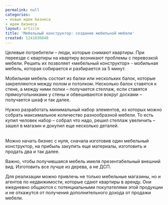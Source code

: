 ```yaml
---
permalink: null
categories:
- новые идеи бизнеса
- идеи бизнеса
layout: article
title: 'Мебельный конструктор: создание мобильной мебели'
created: 1241036040
---
```

<p>Целевые потребители &ndash; люди, которые снимают квартиры. При переезде с квартиры на квартиру возникают проблемы с перевозкой мебели. Решить их позволяет &laquo;мебельный конструктор&raquo; - мобильная мебель, которая собирается и разбирается за 5 минут.</p>
<p>Мобильная мебель состоит из балки или нескольких балок, которые закрепляются между полом и потолком. Несколько балок ставятся к стене, а между ними полки &ndash; получается стеллаж, если ставятся прямоугольниками у стены и обвешиваются вокруг досками &ndash; получается шкаф и так далее.</p>
<!--break-->
<p>Нужно разработать минимальный набор элементов, из которых можно собрать максимальное количество разнообразной мебели. То есть купил человек набор &ndash; собрал что надо, решил стеллаж увеличить &ndash; зашел в магазин и докупил еще несколько деталей.<br />
&nbsp;</p>
<p>Можно начать бизнес с нуля, сначала изготовив один мебельный конструктор, на прибыль закупить еще материалы, изготовить и продать два и так далее.</p>
<p>Важно, чтобы получившаяся мебель имеля презентабельный внешний вид. Изготовить все лучше из дерева,&nbsp;а не ДСП.</p>
<p>Для реализации можно привлечь не только мебельные магазины, но и агентов по недвижимости,&nbsp;которые сдают квартиры в аренду. Они ежедневно общаются с потенциальными покупателями этой продукции и не откажутся от получения дополнительного дохода от продажи мебели.&nbsp;</p>
